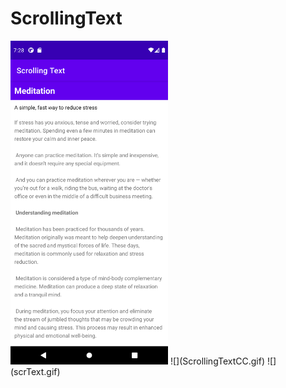 # ScrollingText
<img src="scrollingText.png" width="50%">
![](ScrollingTextCC.gif)
![](scrText.gif)
